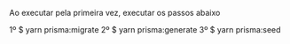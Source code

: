 Ao executar pela primeira vez, executar os passos abaixo

1º $ yarn prisma:migrate
2º $ yarn prisma:generate
3º $ yarn prisma:seed